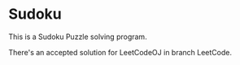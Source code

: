 # Sudoku
This is a Sudoku Puzzle solving program. 

There's an accepted solution for LeetCodeOJ in branch LeetCode.
